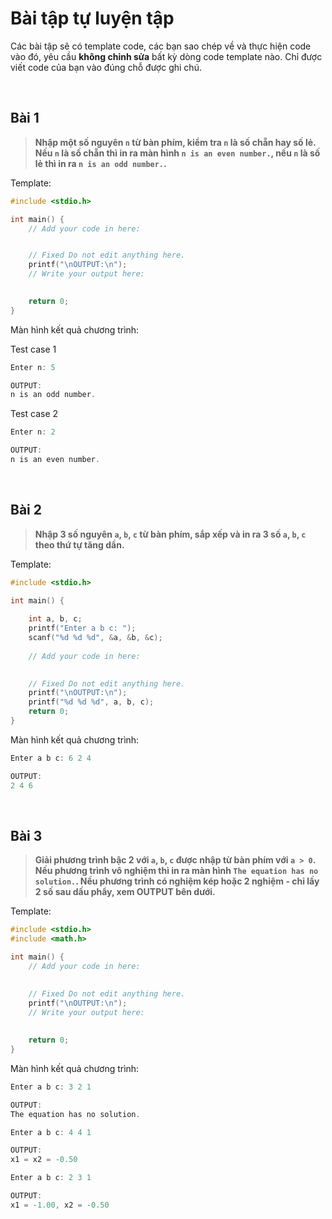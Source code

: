 # Bài tập tự luyện tập

Các bài tập sẽ có template code, các bạn sao chép về và thực hiện code vào đó, yêu cầu **không chỉnh sửa** bất kỳ dòng code template nào. Chỉ được viết code của bạn vào đúng chỗ được ghi chú.

<br />

## Bài 1

> **Nhập một số nguyên `n` từ bàn phím, kiểm tra `n` là số chẵn hay số lẻ. Nếu `n` là số chẵn thì in ra màn hình `n is an even number.`, nếu `n` là số lẻ thì in ra `n is an odd number.`.**

Template:
```c
#include <stdio.h>

int main() {
    // Add your code in here:


    // Fixed Do not edit anything here.
    printf("\nOUTPUT:\n");
    // Write your output here:

	
    return 0;
}
```

Màn hình kết quả chương trình:

Test case 1
```c
Enter n: 5

OUTPUT:
n is an odd number.
```

Test case 2
```c
Enter n: 2

OUTPUT:
n is an even number.
```

<br />

## Bài 2

> **Nhập 3 số nguyên `a`, `b`, `c` từ bàn phím, sắp xếp và in ra 3 số `a`, `b`, `c` theo thứ tự tăng dần.**

Template:
```c
#include <stdio.h>

int main() {
    
    int a, b, c;
    printf("Enter a b c: ");
    scanf("%d %d %d", &a, &b, &c);
    
    // Add your code in here:
    

    // Fixed Do not edit anything here.
    printf("\nOUTPUT:\n");
    printf("%d %d %d", a, b, c);
    return 0;
}
```

Màn hình kết quả chương trình:
```c
Enter a b c: 6 2 4

OUTPUT:
2 4 6
```

<br />

## Bài 3

> **Giải phương trình bậc 2 với `a`, `b`, `c` được nhập từ bàn phím với `a > 0`. Nếu phương trình vô nghiệm thì in ra màn hình `The equation has no solution.`. Nếu phương trình có nghiệm kép hoặc 2 nghiệm - chỉ lấy 2 số sau dấu phẩy, xem OUTPUT bên dưới.**

Template:
```c
#include <stdio.h>
#include <math.h>

int main() {
    // Add your code in here:
    

    // Fixed Do not edit anything here.
    printf("\nOUTPUT:\n");
    // Write your output here:
    
    
    return 0;
}
```

Màn hình kết quả chương trình:
```c
Enter a b c: 3 2 1

OUTPUT:
The equation has no solution.
```

```c
Enter a b c: 4 4 1

OUTPUT:
x1 = x2 = -0.50
```

```c
Enter a b c: 2 3 1

OUTPUT:
x1 = -1.00, x2 = -0.50
```

<br />
